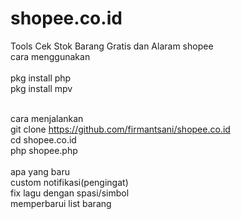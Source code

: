 # shopee.co.id
Tools Cek Stok Barang Gratis
dan Alaram shopee<br/>
cara menggunakan <br/>
<br/>
pkg install php<br/>
pkg install mpv<br/>
<br/>

cara menjalankan <br/>
git clone https://github.com/firmantsani/shopee.co.id<br/>
cd shopee.co.id<br/>
php shopee.php<br/>
<br/>
apa yang baru<br/>
custom notifikasi(pengingat)<br/>
fix lagu dengan spasi/simbol<br/>
memperbarui list barang


